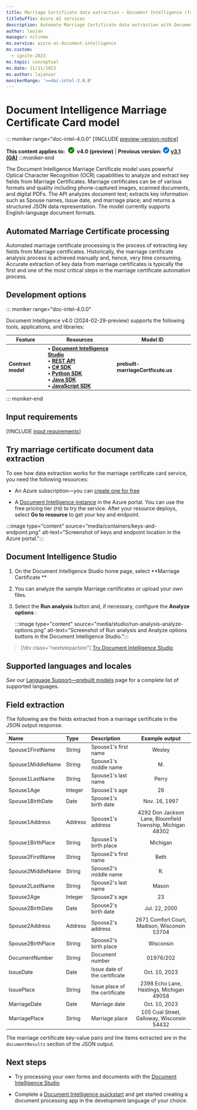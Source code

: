 ```yaml
---
title: Marriage Certificate data extraction – Document Intelligence (formerly Form Recognizer)
titleSuffix: Azure AI services
description: Automate Marriage Certificate data extraction with Document Intelligence's document models.
author: laujan
manager: nitinme
ms.service: azure-ai-document-intelligence
ms.custom:
  - ignite-2023
ms.topic: conceptual
ms.date: 11/21/2023
ms.author: lajanuar
monikerRange: '>=doc-intel-3.0.0'
---
```


<!-- markdownlint-disable MD033 -->

# Document Intelligence Marriage Certificate Card model

::: moniker range="doc-intel-4.0.0"
[!INCLUDE [preview-version-notice](includes/preview-notice.md)]

**This content applies to:**![checkmark](media/yes-icon.png) **v4.0 (preview)** | **Previous version:** ![blue-checkmark](media/blue-yes-icon.png) [**v3.1 (GA)**](?view=doc-intel-3.1.0&preserve-view=tru)
:::moniker-end

The Document Intelligence Marriage Certificate model uses powerful Optical Character Recognition (OCR) capabilities to analyze and extract key fields from Marriage Certificates. Marriage certificates  can be of various formats and quality including phone-captured images, scanned documents, and digital PDFs. The API analyzes document text; extracts key information such as Spouse names, Issue date, and marriage place; and returns a structured JSON data representation. The model currently supports English-language document formats.

## Automated Marriage Certificate processing

Automated marriage certificate processing is the process of extracting key  fields from Marriage certificates. Historically, the marriage certificate analysis process is achieved manually and, hence, very time consuming. Accurate extraction of key data from marriage certificates is typically the first and one of the most critical steps in the marriage certificate automation process.

## Development options

::: moniker range="doc-intel-4.0.0"

Document Intelligence v4.0 (2024-02-29-preview) supports the following tools, applications, and libraries:

| Feature | Resources | Model ID |
|----------|-------------|-----------|
|**Contract model**|&bullet; [**Document Intelligence Studio**](https://formrecognizer.appliedai.azure.com)</br>&bullet;  [**REST API**](/rest/api/aiservices/document-models/analyze-document?view=rest-aiservices-2023-10-31-preview&preserve-view=true&tabs=HTTP)</br>&bullet;  [**C# SDK**](quickstarts/get-started-sdks-rest-api.md?view=doc-intel-4.0.0&preserve-view=true)</br>&bullet;  [**Python SDK**](quickstarts/get-started-sdks-rest-api.md?view=doc-intel-4.0.0&preserve-view=true)</br>&bullet;  [**Java SDK**](quickstarts/get-started-sdks-rest-api.md?view=doc-intel-4.0.0&preserve-view=true)</br>&bullet;  [**JavaScript SDK**](quickstarts/get-started-sdks-rest-api.md?view=doc-intel-4.0.0&preserve-view=true)|**prebuilt-marriageCertficute.us**|
::: moniker-end

## Input requirements

[!INCLUDE [input requirements](./includes/input-requirements.md)]

## Try marriage certificate document data extraction

To see how data extraction works for the marriage certificate card service, you need the following resources:

* An Azure subscription—you can [create one for free](https://azure.microsoft.com/free/cognitive-services/)

* A [Document Intelligence instance](https://portal.azure.com/#create/Microsoft.CognitiveServicesFormRecognizer) in the Azure portal. You can use the free pricing tier (`F0`) to try the service. After your resource deploys, select **Go to resource** to get your key and endpoint.

 :::image type="content" source="media/containers/keys-and-endpoint.png" alt-text="Screenshot of keys and endpoint location in the Azure portal.":::

## Document Intelligence Studio

1. On the Document Intelligence Studio home page, select **Marriage Certificate **

1. You can analyze the sample Marriage certificates or upload your own files.

1. Select the **Run analysis** button and, if necessary, configure the **Analyze options** :

    :::image type="content" source="media/studio/run-analysis-analyze-options.png" alt-text="Screenshot of Run analysis and Analyze options buttons in the Document Intelligence Studio.":::

> [!div class="nextstepaction"]
> [Try Document Intelligence Studio](https://formrecognizer.appliedai.azure.com/studio/prebuilt?formType=invoice)

## Supported languages and locales

*See* our [Language Support—prebuilt models](language-support-prebuilt.md) page for a complete list of supported languages.

## Field extraction

The following are the fields extracted from a marriage certificate  in the JSON output response. 

|Name| Type | Description | Example output |
|:-----|:----|:----|:---:|
| Spouse1FirstName | String | Spouse1's first name| Wesley |
| Spouse1MiddleName | String | Spouse1's middle name| M. |
| Spouse1LastName | String | Spouse1's last name| Perry |
| Spouse1Age | Integer | Spouse1's age| 26 |
| Spouse1BirthDate | Date | Spouse1's birth date| Nov. 16, 1997 |
| Spouse1Address | Address |Spouse1's address| 4292 Don Jackson Lane, Bloomfield Township, Michigan 48302 |
| Spouse1BirthPlace| String | Spouse1's birth place| Michigan |
| Spouse2FirstName | String | Spouse2's first name| Beth |
| Spouse2MiddleName | String | Spouse2's middle name| R. |
| Spouse2LastName | String | Spouse2's last name| Mason |
| Spouse2Age | Integer | Spouse2's age| 23 |
| Spouse2BirthDate | Date | Spouse2's birth date| Jul. 22, 2000 |
| Spouse2Address | Address |Spouse2's address| 2671 Comfort Court, Madison, Wisconsin 53704 |
| Spouse2BirthPlace| String | Spouse2's birth place| Wisconsin |
| DocumentNumber| String | Document number | 01976/202 |
| IssueDate | Date | Issue date of the certificate | Oct. 10, 2023 |
| IssuePlace | String | Issue place of the certificate | 2398 Echo Lane, Hastings, Michigan 49058 |
| MarriageDate| Date | Marriage date | Oct. 10, 2023 |
| MarriagePlace | String | Marriage place | 105 Coal Street, Galloway, Wisconsin 54432 |

The marriage certificate key-value pairs and line items extracted are in the `documentResults` section of the JSON output.

## Next steps

* Try processing your own forms and documents with the [Document Intelligence Studio](https://formrecognizer.appliedai.azure.com/studio)

* Complete a [Document Intelligence quickstart](quickstarts/get-started-sdks-rest-api.md?view=doc-intel-3.0.0&preserve-view=true) and get started creating a document processing app in the development language of your choice.

